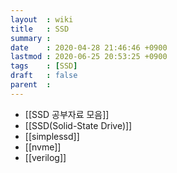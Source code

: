 ```yaml
---
layout  : wiki
title   : SSD
summary : 
date    : 2020-04-28 21:46:46 +0900
lastmod : 2020-06-25 20:53:25 +0900
tags    : [SSD]
draft   : false
parent  : 
---
```


 * [[SSD 공부자료 모음]]
 * [[SSD(Solid-State Drive)]]
 * [[simplessd]]
 * [[nvme]]
 * [[verilog]]
